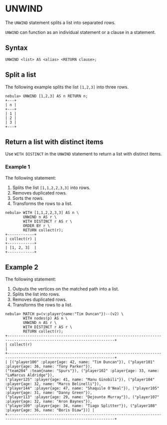 # UNWIND

The `UNWIND` statement splits a list into separated rows.

`UNWIND` can function as an individual statement or a clause in a statement.

## Syntax

```ngql
UNWIND <list> AS <alias> <RETURN clause>;
```

## Split a list

The following example splits the list `[1,2,3]` into three rows.

```ngql
nebula> UNWIND [1,2,3] AS n RETURN n;
+---+
| n |
+---+
| 1 |
| 2 |
| 3 |
+---+
```

## Return a list with distinct items

Use `WITH DISTINCT` in the `UNWIND` statement to return a list with distinct items.

### Example 1

The following statement:

1. Splits the list `[1,1,2,2,3,3]` into rows.
2. Removes duplicated rows.
3. Sorts the rows.
4. Transforms the rows to a list.

```ngql
nebula> WITH [1,1,2,2,3,3] AS n \
        UNWIND n AS r \
        WITH DISTINCT r AS r \
        ORDER BY r \
        RETURN collect(r);
+------------+
| collect(r) |
+------------+
| [1, 2, 3]  |
+------------+
```

## Example 2

The following statement:

1. Outputs the vertices on the matched path into a list.
2. Splits the list into rows.
3. Removes duplicated rows.
4. Transforms the rows to a list.

```ngql
nebula> MATCH p=(v:player{name:"Tim Duncan"})--(v2) \
        WITH nodes(p) AS n \
        UNWIND n AS r \
        WITH DISTINCT r AS r \
        RETURN collect(r);
+----------------------------------------------------------------------------------------------------------------------+
| collect(r)                                                                                                           |
+----------------------------------------------------------------------------------------------------------------------+
| [("player100" :player{age: 42, name: "Tim Duncan"}), ("player101" :player{age: 36, name: "Tony Parker"}),
("team204" :team{name: "Spurs"}), ("player102" :player{age: 33, name: "LaMarcus Aldridge"}),
("player125" :player{age: 41, name: "Manu Ginobili"}), ("player104" :player{age: 32, name: "Marco Belinelli"}),
("player144" :player{age: 47, name: "Shaquile O'Neal"}), ("player105" :player{age: 31, name: "Danny Green"}),
("player113" :player{age: 29, name: "Dejounte Murray"}), ("player107" :player{age: 32, name: "Aron Baynes"}),
("player109" :player{age: 34, name: "Tiago Splitter"}), ("player108" :player{age: 36, name: "Boris Diaw"})] |
+----------------------------------------------------------------------------------------------------------------------+
```
